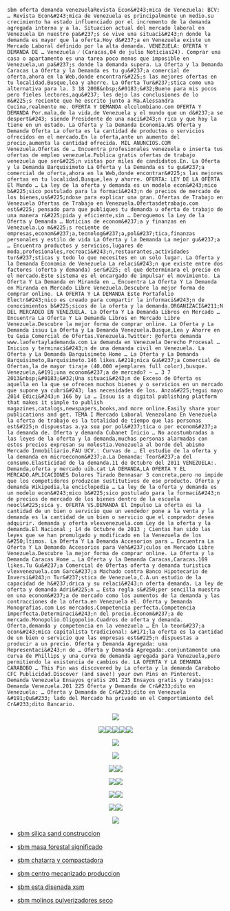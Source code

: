 
```
sbm oferta demanda venezuelaRevista Econ&#243;mica de Venezuela: BCV: … Revista Econ&#243;mica de Venezuela es principalmente un medio.su crecimiento ha estado influenciado por el incremento de la demanda agregada interna y a la. Situacion actual del mercado laboral en Venezuela En nuestro pa&#237;s se vive una situaci&#243;n donde la demanda es mayor que la oferta.Hoy d&#237;a en Venezuela existe un Mercado Laboral definido por la alta demanda. VENEZUELA: OFERTA Y DEMANDA DE … Venezuela ⁄ (Caracas,04 de julio Noticias24). Comprar una casa o apartamento es una tarea poco menos que imposible en Venezuela,un pa&#237;s donde la demanda supera. La Oferta y la Demanda Caracas La Oferta y la Demanda es tu gu&#237;a comercial de oferta,ahora en la Web,donde encontrar&#225;s las mejores ofertas en tu localidad.Busque,lea y ahorre. La Oferta Tur&#237;stica como una alternativa para la. 3 18 2008&nbsp;&#0183;&#32;Bueno para mis pocos pero fieles lectores,aqu&#237; les dejo las conclusiones de lo m&#225;s reciente que he escrito junto a Ma.Alessandra Cucina,realmente me. OFERTA Y DEMANDA elcolombiano.com OFERTA Y DEMANDA Por.mala,de la vida,de Venezuela y el mundo que un d&#237;a se despert&#243; siendo Presidente de una naci&#243;n rica y que hoy la tiene en un estado. La Oferta y la Demanda Economia.WS Oferta y Demanda Oferta La oferta es la cantidad de productos o servicios ofrecidos en el mercado.En la oferta,ante un aumento del precio,aumenta la cantidad ofrecida. MIL ANUNCIOS.COM Venezuela.Ofertas de … Encuentra profesionales venezuela o inserta tus ofertas de empleo venezuela.Publica gratis ofertas de trabajo venezuela que ser&#225;n vistas por miles de candidatos.En. La Oferta y la Demanda Barquisimeto La Oferta y la Demanda es tu gu&#237;a comercial de oferta,ahora en la Web,donde encontrar&#225;s las mejores ofertas en tu localidad.Busque,lea y ahorre. OFERTA: LEY DE LA OFERTA El Mundo … La ley de la oferta y demanda es un modelo econ&#243;mico b&#225;sico postulado para la formaci&#243;n de precios de mercado de los bienes,us&#225;ndose para explicar una gran. Ofertas de Trabajo en Venezuela Ofertas de Trabajo en Venezuela.Ofertasdetrabajo.com est&#225; pensado para que publiques tu demanda u oferta de trabajo de una manera r&#225;pida y eficiente,sin … Deroguemos la Ley de la Oferta y Demanda … Noticias de econom&#237;a y finanzas en Venezuela.Lo m&#225;s reciente de empresas,econom&#237;a,tecnolog&#237;a,pol&#237;tica,finanzas personales y estilo de vida La Oferta y la Demanda La mejor gu&#237;a … Encuentra productos y servicios,lugares de moda,profesionales,recreaci&#243;n,restaurantes,actividades tur&#237;sticas y todo lo que necesites en un solo lugar. La Oferta y la Demanda Economia de Venezuela La relaci&#243;n que existe entre dos factores (oferta y demanda) ser&#225; el que determinara el precio en el mercado.Este sistema es el encargado de impulsar el movimiento. La Oferta Y La Demanda en Miranda en … Encuentra La Oferta Y La Demanda en Miranda en Mercado Libre Venezuela.Descubre la mejor forma de comprar online. LA OFERTA Y LA DEMANDA Este Portafolio Electr&#243;nico es creado para compartir la informaci&#243;n de conocimientos b&#225;sicos de la oferta y la demanda.ORGANIZACI&#211;N DEL MERCADEO EN VENEZUELA. La Oferta Y La Demanda Libros en Mercado … Encuentra La Oferta Y La Demanda Libros en Mercado Libre Venezuela.Descubre la mejor forma de comprar online. La Oferta y La Demanda issuu La Oferta y La Demanda Venezuela.Busque,Lea y Ahorre en tu Guia Comercial de Ofertas.Venezuela.Twitter: @oferta demanda www.laofertaylademanda.com La demanda en Venezuela Derecho Procesal … Inicios y terminaci&#243;n de una demanda civil en Venezuela. La Oferta y La Demanda Barquisimeto Home … La Oferta y La Demanda Barquisimeto,Barquisimeto.146 likes.&#218;nica Gu&#237;a Comercial de Ofertas,la de mayor tiraje (40.000 ejemplares full color),busque. Venezuela,&#191;una econom&#237;a de mercado? ~ … 3 7 2013&nbsp;&#0183;&#32;Una situaci&#243;n de Exceso de Oferta es aquella en la que se ofrecen muchos bienes y o servicios en un mercado que supone ya cubri&#243; las necesidades de los. Anzo&#225;tegui mayo 2014 Edici&#243;n 166 by La … Issuu is a digital publishing platform that makes it simple to publish magazines,catalogs,newspapers,books,and more online.Easily share your publications and get. TEMA I Mercado Laboral Venezolano En Venezuela la oferta de trabajo es la totalidad de tiempo que las personas est&#225;n dispuestas a.ya sea por pol&#237;tica o por econom&#237;a la demanda de. Oferta y demanda Cubanet Inicio … No acostumbradas a las leyes de la oferta y la demanda,muchas personas alarmadas con estos precios expresan su molestia.Venezuela al borde del abismo Mercado Inmobiliario.FAU UCV.: Curvas de … El estudio de la oferta y la demanda en microeconom&#237;a.La Demanda: Teor&#237;a del consumo.Elasticidad de la demanda.11 de Octubre del 2011 VENEZUELA:. Demanda,oferta y mercado uib.cat LA DEMANDA,LA OFERTA Y EL MERCADO.APLICACIONES Dolores Tirado Bennasar 3 concreta,pero no impide que los competidores produzcan sustitutivos de ese producto. Oferta y demanda Wikipedia,la enciclopedia … La ley de la oferta y demanda es un modelo econ&#243;mico b&#225;sico postulado para la formaci&#243;n de precios de mercado de los bienes dentro de la escuela neocl&#225;sica y. OFERTA VS.DEMANDA El Impulso La oferta es la cantidad de un bien o servicio que un vendedor pone a la venta y la demanda es la cantidad de un bien o servicio que el comprador desea adquirir. demanda y oferta vlexvenezuela.com Ley de la oferta y la demanda.El Nacional ; 14 de Octubre de 2013 ; Cientas han sido las leyes que se han promulgado y modificado en la Venezuela de los &#250;ltimos. La Oferta Y La Demanda Accesorios para … Encuentra La Oferta Y La Demanda Accesorios para Veh&#237;culos en Mercado Libre Venezuela.Descubre la mejor forma de comprar online. La Oferta y la Demanda Caracas Home … La Oferta y la Demanda Caracas,Caracas.169 likes.Tu Gu&#237;a Comercial de Ofertas oferta y demanda turistica vlexvenezuela.com Garc&#237;a Machado contra Banco Hipotecario de Inversi&#243;n Tur&#237;stica de Venezuela,C.A.un estudio de la capacidad de h&#237;drica y su relaci&#243;n oferta demanda. La ley de oferta y demanda Adri&#225;n … Esta regla s&#250;per sencilla muestra en una econom&#237;a de mercado como los aumentos de la demanda y las contracciones de la oferta.en Venezuela el. Oferta y Demanda Monografias.com Los mercados.Competencia perfecta.Competencia imperfecta.Determinaci&#243;n del precio.Econom&#237;a de mercado.Monopolio.Oligopolio.Cuadros de oferta y demanda. Oferta,demanda y competencia en la venezuela … En la teor&#237;a econ&#243;mica capitalista tradicional: &#171;la oferta es la cantidad de un bien o servicio que las empresas est&#225;n dispuestas a producir a un precio. Oferta y Demanda Agregada: una Representaci&#243;n de … Oferta y Demanda Agregada:.conjuntamente una curva de Phillips y una curva de demanda agregada para Venezuela,pero permitiendo la existencia de cambios de. LA OFERTA Y LA DEMANDA CARABOBO … This Pin was discovered by La oferta y la demanda Carabobo CFC Publicidad.Discover (and save!) your own Pins on Pinterest. Demanda Venezuela Ensayos gratis 201 225 Ensayos gratis y trabajos: Demanda Venezuela.201 225 Oferta y Demanda de Cr&#233;dito en Venezuela: … Oferta y Demanda de Cr&#233;dito en Venezuela &#191;Qu&#233; lado del Mercado ha privado en el Comportamiento del Cr&#233;dito Bancario. 
```

<div align="center">

<a href="https://es-crusher.shibang-china.com/github&k=sbm+oferta+demanda+venezuela"><img src="https://static.shibang-china.com/es/crusher/logo.jpg"></a>

<a href="https://es-crusher.shibang-china.com/github&k=sbm+oferta+demanda+venezuela"><img src="https://static.shibang-china.com/es/crusher/index.jpg"></a><a href="https://es-crusher.shibang-china.com/material.htmlgithub&k=sbm+oferta+demanda+venezuela"><img src="https://static.shibang-china.com/es/crusher/material.jpg"></a><a href="https://es-crusher.shibang-china.com/application.htmlgithub&k=sbm+oferta+demanda+venezuela"><img src="https://static.shibang-china.com/es/crusher/application.jpg"></a><a href="https://es-crusher.shibang-china.com/aboutus.htmlgithub&k=sbm+oferta+demanda+venezuela"><img src="https://static.shibang-china.com/es/crusher/aboutus.jpg"></a><a href="https://es-crusher.shibang-china.com/contact.htmlgithub&k=sbm+oferta+demanda+venezuela"><img src="https://static.shibang-china.com/es/crusher/contact.jpg"></a>

<a href="https://es-crusher.shibang-china.com/github&k=sbm+oferta+demanda+venezuela"><img src="https://static.shibang-china.com/es/crusher/banner.jpg"></a>

<a href="https://swt.shibang-china.com/github&k=sbm+oferta+demanda+venezuela"><img src="https://static.shibang-china.com/es/crusher/text.jpg"></a>

<a href="https://swt.shibang-china.com/github&k=sbm+oferta+demanda+venezuela"><img src="https://static.shibang-china.com/es/crusher/chat.jpg"></a><a href="https://es-crusher.shibang-china.com/contact.htmlgithub&k=sbm+oferta+demanda+venezuela"><img src="https://static.shibang-china.com/es/crusher/message.jpg"></a>

<a href="https://es-crusher.shibang-china.com/products/pe.htmlgithub&k=sbm+oferta+demanda+venezuela"><img src="https://static.shibang-china.com/es/crusher/pe.jpg"></a><a href="https://es-crusher.shibang-china.com/products/pf.htmlgithub&k=sbm+oferta+demanda+venezuela"><img src="https://static.shibang-china.com/es/crusher/pf.jpg"></a>

<a href="https://es-crusher.shibang-china.com/products/hpt.htmlgithub&k=sbm+oferta+demanda+venezuela"><img src="https://static.shibang-china.com/es/crusher/hpt.jpg"></a><a href="https://es-crusher.shibang-china.com/products/vsi.htmlgithub&k=sbm+oferta+demanda+venezuela"><img src="https://static.shibang-china.com/es/crusher/vsi.jpg"></a>

<a href="https://es-crusher.shibang-china.com/products/klv.htmlgithub&k=sbm+oferta+demanda+venezuela"><img src="https://static.shibang-china.com/es/crusher/klv.jpg"></a><a href="https://es-crusher.shibang-china.com/products/portable.htmlgithub&k=sbm+oferta+demanda+venezuela"><img src="https://static.shibang-china.com/es/crusher/portable.jpg"></a>

<a href="https://swt.shibang-china.com/github&k=sbm+oferta+demanda+venezuela"><img src="https://static.shibang-china.com/es/crusher/case.jpg"></a>

</div>


* [sbm silica sand construccion](sbm%20silica%20sand%20construccion.md)

* [sbm masa forestal significado](sbm%20masa%20forestal%20significado.md)

* [sbm chatarra y compactadora](sbm%20chatarra%20y%20compactadora.md)

* [sbm centro mecanizado produccion](sbm%20centro%20mecanizado%20produccion.md)

* [sbm esta disenada xsm ](sbm%20esta%20disenada%20xsm%20.md)

* [sbm molinos pulverizadores seco](sbm%20molinos%20pulverizadores%20seco.md)
